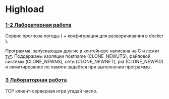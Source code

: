 # Highload

### [1-2 Лабораторная работа](https://github.com/heatory/Highload/tree/master/python-api "1-2 Лабораторная работа")

Сервис прогноза погоды ( + конфигурация для разворачивания в docker ).

Программа, запускающая другие в контейнере написана на C и лежит [тут](https://github.com/heatory/Highload/tree/master/isolation "тут"). Поддержаны изоляции hostname (CLONE_NEWUTS), файловой системы (CLONE_NEWNS), сети (CLONE_NEWNET), pid (CLONE_NEWPID) и лимитирование по памяти задаётся при выполнении программы.

### [3 Лабораторная работа](https://github.com/heatory/Highload/tree/master/python-tcp-game "3 Лабораторная работа")

TCP клиент-серверная игра угадай число.